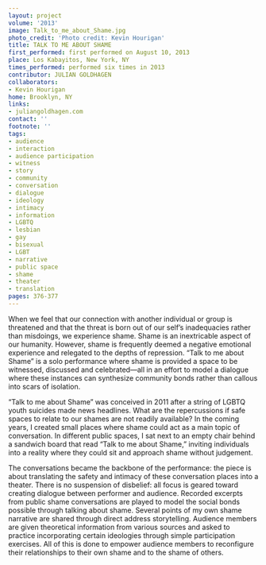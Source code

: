 ```yaml
---
layout: project
volume: '2013'
image: Talk_to_me_about_Shame.jpg
photo_credit: 'Photo credit: Kevin Hourigan'
title: TALK TO ME ABOUT SHAME
first_performed: first performed on August 10, 2013
place: Los Kabayitos, New York, NY
times_performed: performed six times in 2013
contributor: JULIAN GOLDHAGEN
collaborators:
- Kevin Hourigan
home: Brooklyn, NY
links:
- juliangoldhagen.com
contact: ''
footnote: ''
tags:
- audience
- interaction
- audience participation
- witness
- story
- community
- conversation
- dialogue
- ideology
- intimacy
- information
- LGBTQ
- lesbian
- gay
- bisexual
- LGBT
- narrative
- public space
- shame
- theater
- translation
pages: 376-377
---
```


When we feel that our connection with another individual or group is threatened and that the threat is born out of our self’s inadequacies rather than misdoings, we experience shame. Shame is an inextricable aspect of our humanity. However, shame is frequently deemed a negative emotional experience and relegated to the depths of repression. “Talk to me about Shame” is a solo performance where shame is provided a space to be witnessed, discussed and celebrated—all in an effort to model a dialogue where these instances can synthesize community bonds rather than callous into scars of isolation.

“Talk to me about Shame” was conceived in 2011 after a string of LGBTQ youth suicides made news headlines. What are the repercussions if safe spaces to relate to our shames are not readily available? In the coming years, I created small places where shame could act as a main topic of conversation. In different public spaces, I sat next to an empty chair behind a sandwich board that read “Talk to me about Shame,” inviting individuals into a reality where they could sit and approach shame without judgement.

The conversations became the backbone of the performance: the piece is about translating the safety and intimacy of these conversation places into a theater. There is no suspension of disbelief: all focus is geared toward creating dialogue between performer and audience. Recorded excerpts from public shame conversations are played to model the social bonds possible through talking about shame. Several points of my own shame narrative are shared through direct address storytelling. Audience members are given theoretical information from various sources and asked to practice incorporating certain ideologies through simple participation exercises. All of this is done to empower audience members to reconfigure their relationships to their own shame and to the shame of others.
